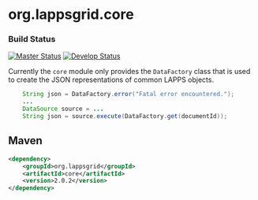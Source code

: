 # org.lappsgrid.core

### Build Status

[![Master Status](http://grid.anc.org:9080/travis/svg/lapps/org.lappsgrid.core?branch=master)](https://travis-ci.org/lapps/org.lappsgrid.core)
[![Develop Status](http://grid.anc.org:9080/travis/svg/lapps/org.lappsgrid.core?branch=develop)](https://travis-ci.org/lapps/org.lappsgrid.core)

Currently the `core` module only provides the `DataFactory` class that is used
to create the JSON representations of common LAPPS objects.

```java
    String json = DataFactory.error("Fatal error encountered.");
    ...
    DataSource source = ...
    String json = source.execute(DataFactory.get(documentId));
```

## Maven

```xml
<dependency>
	<groupId>org.lappsgrid</groupId>
	<artifactId>core</artifactId>
	<version>2.0.2</version>
</dependency>
```
